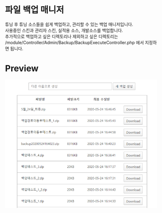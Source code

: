 # 파일 백업 매니저
튜닝 후 튜닝 소스들을 쉽게 백업하고, 관리할 수 있는 백업 매니저입니다.<br>
사용중인 스킨과 관리자 스킨, 실적용 소스, 개발소스를 백업합니다.<br> 
추가적으로 백업하고 싶은 디렉토리나 제외하고 싶은 디렉토리는 /module/Controller/Admin/Backup/BackupExecuteController.php 에서 지정하면 됩니다.<br>

# Preview
<img src="./preview.png" width=500 height=auto />
